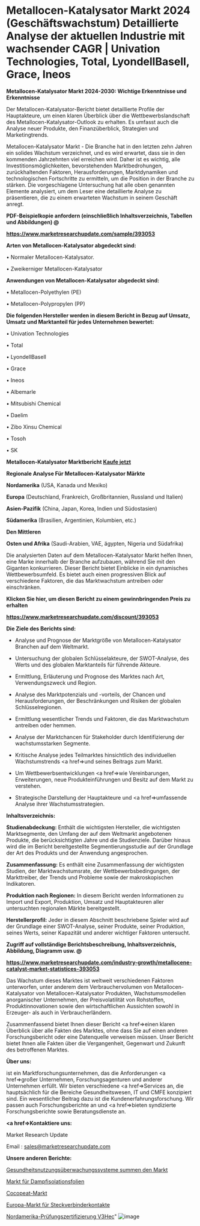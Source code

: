 # Metallocen-Katalysator Markt 2024 (Geschäftswachstum) Detaillierte Analyse der aktuellen Industrie mit wachsender CAGR | Univation Technologies, Total, LyondellBasell, Grace, Ineos

<strong>Metallocen-Katalysator Markt 2024-2030: Wichtige Erkenntnisse und Erkenntnisse</strong>

Der Metallocen-Katalysator-Bericht bietet detaillierte Profile der Hauptakteure, um einen klaren Überblick über die Wettbewerbslandschaft des Metallocen-Katalysator-Outlook zu erhalten. Es umfasst auch die Analyse neuer Produkte, den Finanzüberblick, Strategien und Marketingtrends.

Metallocen-Katalysator Markt - Die Branche hat in den letzten zehn Jahren ein solides Wachstum verzeichnet, und es wird erwartet, dass sie in den kommenden Jahrzehnten viel erreichen wird. Daher ist es wichtig, alle Investitionsmöglichkeiten, bevorstehenden Marktbedrohungen, zurückhaltenden Faktoren, Herausforderungen, Marktdynamiken und technologischen Fortschritte zu ermitteln, um die Position in der Branche zu stärken. Die vorgeschlagene Untersuchung hat alle oben genannten Elemente analysiert, um dem Leser eine detaillierte Analyse zu präsentieren, die zu einem erwarteten Wachstum in seinem Geschäft anregt.



<strong><b>PDF-Beispielkopie anfordern (einschließlich Inhaltsverzeichnis, Tabellen und Abbildungen) @ </b></strong>

<strong><a href=https://www.marketresearchupdate.com/sample/393053>

<strong>https://www.marketresearchupdate.com/sample/393053</u></a></strong></strong>



<strong>Arten von Metallocen-Katalysator abgedeckt sind:</strong>

• Normaler Metallocen-Katalysator.

• Zweikerniger Metallocen-Katalysator



<strong>Anwendungen von Metallocen-Katalysator abgedeckt sind:</strong>

• Metallocen-Polyethylen (PE)

• Metallocen-Polypropylen (PP)



<strong>Die folgenden Hersteller werden in diesem Bericht in Bezug auf Umsatz, Umsatz und Marktanteil für jedes Unternehmen bewertet:</strong>

• Univation Technologies

• Total

• LyondellBasell

• Grace

• Ineos

• Albemarle

• Mitsubishi Chemical

• Daelim

• Zibo Xinsu Chemical

• Tosoh

• SK



<strong>Metallocen-Katalysator Marktbericht <a href=https://www.marketresearchupdate.com/buynow/393053>Kaufe jetzt</a></strong>



<strong>Regionale Analyse Für Metallocen-Katalysator Märkte</strong>



<strong>Nordamerika</strong> (USA, Kanada und Mexiko)



<strong>Europa</strong> (Deutschland, Frankreich, Großbritannien, Russland und Italien)



<strong>Asien-Pazifik</strong> (China, Japan, Korea, Indien und Südostasien)



<strong>Südamerika</strong> (Brasilien, Argentinien, Kolumbien, etc.)



<strong>Den Mittleren</strong> 

<strong>Osten und Afrika</strong> (Saudi-Arabien, VAE, ägypten, Nigeria und Südafrika)

Die analysierten Daten auf dem Metallocen-Katalysator Markt helfen Ihnen, eine Marke innerhalb der Branche aufzubauen, während Sie mit den Giganten konkurrieren. Dieser Bericht bietet Einblicke in ein dynamisches Wettbewerbsumfeld. Es bietet auch einen progressiven Blick auf verschiedene Faktoren, die das Marktwachstum antreiben oder einschränken.



<strong>Klicken Sie hier, um diesen Bericht zu einem gewinnbringenden Preis zu erhalten
</strong>

<strong><a href=https://www.marketresearchupdate.com/discount/393053>https://www.marketresearchupdate.com/discount/393053</b></u></strong></a>



<strong>Die Ziele des Berichts sind:</strong>

- Analyse und Prognose der Marktgröße von Metallocen-Katalysator Branchen auf dem Weltmarkt.

- Untersuchung der globalen Schlüsselakteure, der SWOT-Analyse, des Werts und des globalen Marktanteils für führende Akteure.

- Ermittlung, Erläuterung und Prognose des Marktes nach Art, Verwendungszweck und Region.

- Analyse des Marktpotenzials und -vorteils, der Chancen und Herausforderungen, der Beschränkungen und Risiken der globalen Schlüsselregionen.

- Ermittlung wesentlicher Trends und Faktoren, die das Marktwachstum antreiben oder hemmen.

- Analyse der Marktchancen für Stakeholder durch Identifizierung der wachstumsstarken Segmente.

- Kritische Analyse jedes Teilmarktes hinsichtlich des individuellen Wachstumstrends <a href=>und</a> seines Beitrags zum Markt.

- Um Wettbewerbsentwicklungen <a href=>wie</a> Vereinbarungen, Erweiterungen, neue Produkteinführungen und Besitz auf dem Markt zu verstehen.

- Strategische Darstellung der Hauptakteure und <a href=>umfas</a>sende Analyse ihrer Wachstumsstrategien.



<strong>Inhaltsverzeichnis:</strong>



<strong>Studienabdeckung:</strong> Enthält die wichtigsten Hersteller, die wichtigsten Marktsegmente, den Umfang der auf dem Weltmarkt angebotenen Produkte, die berücksichtigten Jahre und die Studienziele. Darüber hinaus wird die im Bericht bereitgestellte Segmentierungsstudie auf der Grundlage der Art des Produkts und der Anwendung angesprochen.



<strong>Zusammenfassung:</strong> Es enthält eine Zusammenfassung der wichtigsten Studien, der Marktwachstumsrate, der Wettbewerbsbedingungen, der Markttreiber, der Trends und Probleme sowie der makroskopischen Indikatoren.



<strong>Produktion nach Regionen:</strong> In diesem Bericht werden Informationen zu Import und Export, Produktion, Umsatz und Hauptakteuren aller untersuchten regionalen Märkte bereitgestellt.



<strong>Herstellerprofil:</strong> Jeder in diesem Abschnitt beschriebene Spieler wird auf der Grundlage einer SWOT-Analyse, seiner Produkte, seiner Produktion, seines Werts, seiner Kapazität und anderer wichtiger Faktoren untersucht.



<strong><b>Zugriff auf vollständige Berichtsbeschreibung, Inhaltsverzeichnis, Abbildung, Diagramm usw. @ </b></strong>

<strong><a href=https://www.marketresearchupdate.com/industry-growth/metallocene-catalyst-market-statistices-393053>https://www.marketresearchupdate.com/industry-growth/metallocene-catalyst-market-statistices-393053</a></strong>

Das Wachstum dieses Marktes ist weltweit verschiedenen Faktoren unterworfen, unter anderem dem Verbrauchervolumen von Metallocen-Katalysator von Metallocen-Katalysator Produkten, Wachstumsmodellen anorganischer Unternehmen, der Preisvolatilität von Rohstoffen, Produktinnovationen sowie den wirtschaftlichen Aussichten sowohl in Erzeuger- als auch in Verbraucherländern.

Zusammenfassend bietet Ihnen dieser Bericht <a href=>einen</a> klaren Überblick über alle Fakten des Marktes, ohne dass Sie auf einen anderen Forschungsbericht oder eine Datenquelle verweisen müssen. Unser Bericht bietet Ihnen alle Fakten über die Vergangenheit, Gegenwart und Zukunft des betroffenen Marktes.



<strong>Über uns:</strong>

 ist ein Marktforschungsunternehmen, das die Anforderungen <a href=>großer</a> Unternehmen, Forschungsagenturen und anderer Unternehmen erfüllt. Wir bieten verschiedene <a href=>Services</a> an, die hauptsächlich für die Bereiche Gesundheitswesen, IT und CMFE konzipiert sind. Ein wesentlicher Beitrag dazu ist die Kundenerfahrungsforschung. Wir passen auch Forschungsberichte an und <a href=>bieten</a> syndizierte Forschungsberichte sowie Beratungsdienste an.



<strong><a href=>Kontaktiere uns:</a></strong>

Market Research Update

Email : sales@marketresearchupdate.com



<strong>Unsere anderen Berichte:</strong>

<a href=https://www.linkedin.com/pulse/health-usage-monitoring-systems-hums-market>Gesundheitsnutzungsüberwachungssysteme summen den Markt</a>

<a href=https://www.linkedin.com/pulse/vapor-isolation-films-market-2023-remarking>Markt für Dampfisolationsfolien</a>

<a href=https://www.linkedin.com/pulse/cocopeat-market-analysis-segment-region-growth>Cocopeat-Markt</a>

<a href=https://www.linkedin.com/pulse/europe-connector-contacts-market-2023-top-industry>Europa-Markt für Steckverbinderkontakte</a>

<a href=https://www.linkedin.com/pulse/north-america-testing-inspection-certification-v3hec/>Nordamerika-Prüfungszertifizierung V3Hec</a>"
![image](https://github.com/Gayatrikarjule/Market-Analysis-360/assets/97346546/a9492990-382d-4ae6-86e7-c88be52b2a11)

